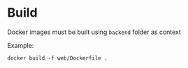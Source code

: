 # Build
Docker images must be built using `backend` folder as context

Example:
```
docker build -f web/Dockerfile .
```
